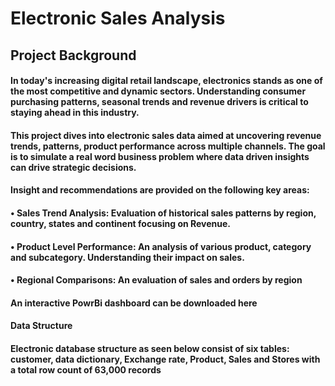 # Electronic Sales Analysis 

## Project Background

#### In today's increasing digital retail landscape, electronics stands as one of the most competitive and dynamic sectors. Understanding consumer purchasing patterns, seasonal trends and revenue drivers is critical to staying ahead in this industry.

#### This project dives into electronic sales data aimed at uncovering revenue trends, patterns, product performance across multiple channels. The goal is to simulate a real word business problem where data driven insights can drive strategic decisions.

#### Insight and recommendations are provided on the following key areas:

#### • Sales Trend Analysis: Evaluation of historical sales patterns by region, country, states and continent focusing on Revenue.

#### • Product Level Performance: An analysis of various product, category and subcategory. Understanding their impact on sales.

#### • Regional Comparisons: An evaluation of sales and orders by region

#### An interactive PowrBi dashboard can be downloaded here

#### Data Structure

#### Electronic database structure as seen below consist of six tables: customer, data dictionary, Exchange rate, Product, Sales and Stores with a total row count of 63,000 records


